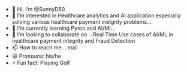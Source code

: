 - 👋 Hi, I’m @SunnyD50
- 👀 I’m interested in Healthcare analytics and AI application especially solving various healthcare payment inetgrity problems...
- 🌱 I’m currently learning Pyton and AI/ML..
- 💞️ I’m looking to collaborate on ...Real Time Use cases of AI/ML in healthcare payment integrity and Fraud Detection
- 📫 How to reach me ...mail
- 😄 Pronouns: his/he
- ⚡ Fun fact: Playing Golf

<!---
SunnyD50/SunnyD50 is a ✨ special ✨ repository because its `README.md` (this file) appears on your GitHub profile.
You can click the Preview link to take a look at your changes.
--->

